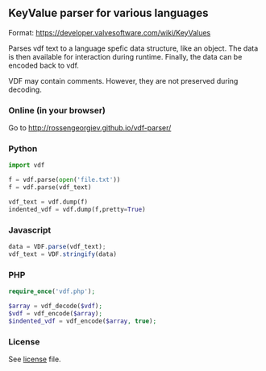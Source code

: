 ## KeyValue parser for various languages

Format: https://developer.valvesoftware.com/wiki/KeyValues

Parses vdf text to a language spefic data structure, like an object.
The data is then available for interaction during runtime.
Finally, the data can be encoded back to vdf.

VDF may contain comments. However, they are not preserved during decoding.

### Online (in your browser)

Go to http://rossengeorgiev.github.io/vdf-parser/

### Python

```python
import vdf

f = vdf.parse(open('file.txt'))
f = vdf.parse(vdf_text)

vdf_text = vdf.dump(f)
indented_vdf = vdf.dump(f,pretty=True)
```

### Javascript

```javascript
data = VDF.parse(vdf_text);
vdf_text = VDF.stringify(data)
```

### PHP

```php
require_once('vdf.php');

$array = vdf_decode($vdf);
$vdf = vdf_encode($array);
$indented_vdf = vdf_encode($array, true);
```

### License

See [license](LICENSE) file.
